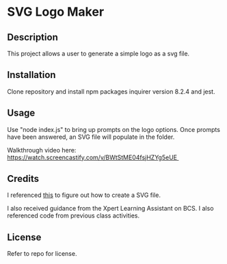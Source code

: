 # SVG Logo Maker

## Description

This project allows a user to generate a simple logo as a svg file.

## Installation

Clone repository and install npm packages inquirer version 8.2.4 and jest. 

## Usage

Use "node index.js" to bring up prompts on the logo options. Once prompts have been answered, an SVG file will populate in the folder.

Walkthrough video here: https://watch.screencastify.com/v/BWtStME04fsjHZYg5eUE  

## Credits

I referenced [this](https://developer.mozilla.org/en-US/docs/Web/SVG/Tutorial/Basic_Shapes#rectangle) to figure out how to create a SVG file.

I also received guidance from the Xpert Learning Assistant on BCS. I also referenced code from previous class activities. 


## License

Refer to repo for license.